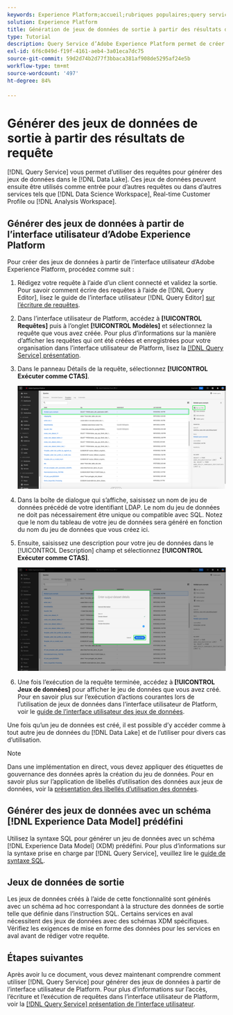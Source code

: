 ```yaml
---
keywords: Experience Platform;accueil;rubriques populaires;query service;Query service;générer des jeux de données;générer un jeu de données;créer un jeu de données;
solution: Experience Platform
title: Génération de jeux de données de sortie à partir des résultats de requête
type: Tutorial
description: Query Service d’Adobe Experience Platform permet de créer des jeux de données à partir de l’interface utilisateur. Une fois qu’un jeu de données est créé, il est possible d’y accéder comme à tout autre jeu de données du lac de données et de l’utiliser pour divers cas d’utilisation.
exl-id: 6f6c049d-f19f-4161-aeb4-3a01eca7dc75
source-git-commit: 59d2d74b2d77f3bbaca381af908de5295af24e5b
workflow-type: tm+mt
source-wordcount: '497'
ht-degree: 84%

---
```


# Générer des jeux de données de sortie à partir des résultats de requête

[!DNL Query Service] vous permet d’utiliser des requêtes pour générer des jeux de données dans le [!DNL Data Lake]. Ces jeux de données peuvent ensuite être utilisés comme entrée pour d’autres requêtes ou dans d’autres services tels que [!DNL Data Science Workspace], Real-time Customer Profile ou [!DNL Analysis Workspace].

## Générer des jeux de données à partir de l’interface utilisateur d’Adobe Experience Platform

Pour créer des jeux de données à partir de l’interface utilisateur d’Adobe Experience Platform, procédez comme suit :

1. Rédigez votre requête à l’aide d’un client connecté et validez la sortie. Pour savoir comment écrire des requêtes à l’aide de [!DNL Query Editor], lisez le guide de l’interface utilisateur [!DNL Query Editor] [sur l’écriture de requêtes](./user-guide.md#writing-queries).

2. Dans l’interface utilisateur de Platform, accédez à **[!UICONTROL Requêtes]** puis à l’onglet **[!UICONTROL Modèles]** et sélectionnez la requête que vous avez créée. Pour plus d’informations sur la manière d’afficher les requêtes qui ont été créées et enregistrées pour votre organisation dans l’interface utilisateur de Platform, lisez la [[!DNL Query Service] présentation](./overview.md#browse).

3. Dans le panneau Détails de la requête, sélectionnez **[!UICONTROL Exécuter comme CTAS]**.

   ![Espace de travail Requêtes [!UICONTROL Modèles] avec l’onglet Sélectionner [!UICONTROL Exécuter comme CTAS] surlignée.](../images/ui/create-datasets/run-as-ctas.png)

4. Dans la boîte de dialogue qui s’affiche, saisissez un nom de jeu de données précédé de votre identifiant LDAP. Le nom du jeu de données ne doit pas nécessairement être unique ou compatible avec SQL. Notez que le nom du tableau de votre jeu de données sera généré en fonction du nom du jeu de données que vous créez ici.

5. Ensuite, saisissez une description pour votre jeu de données dans le [!UICONTROL Description] champ et sélectionnez **[!UICONTROL Exécuter comme CTAS]**.

   ![Boîte de dialogue Jeu de données de sortie avec les détails du jeu de données et [!UICONTROL Exécuter comme CTAS] mis en évidence](../images/ui/create-datasets/run-query.png)

6. Une fois l’exécution de la requête terminée, accédez à **[!UICONTROL Jeux de données]** pour afficher le jeu de données que vous avez créé. Pour en savoir plus sur l’exécution d’actions courantes lors de l’utilisation de jeux de données dans l’interface utilisateur de Platform, voir le [guide de l’interface utilisateur des jeux de données](../../catalog/datasets/user-guide.md).

Une fois qu’un jeu de données est créé, il est possible d’y accéder comme à tout autre jeu de données du [!DNL Data Lake] et de l’utiliser pour divers cas d’utilisation.

>[!NOTE]
>
>Dans une implémentation en direct, vous devez appliquer des étiquettes de gouvernance des données après la création du jeu de données. Pour en savoir plus sur l’application de libellés d’utilisation des données aux jeux de données, voir la [présentation des libellés d’utilisation des données](../../data-governance/labels/overview.md).

## Générer des jeux de données avec un schéma [!DNL Experience Data Model] prédéfini

Utilisez la syntaxe SQL pour générer un jeu de données avec un schéma [!DNL Experience Data Model] (XDM) prédéfini. Pour plus d’informations sur la syntaxe prise en charge par [!DNL Query Service], veuillez lire le [guide de syntaxe SQL](../sql/syntax.md#create-table-as-select).

## Jeux de données de sortie

Les jeux de données créés à l’aide de cette fonctionnalité sont générés avec un schéma ad hoc correspondant à la structure des données de sortie telle que définie dans l’instruction SQL. Certains services en aval nécessitent des jeux de données avec des schémas XDM spécifiques. Vérifiez les exigences de mise en forme des données pour les services en aval avant de rédiger votre requête.

## Étapes suivantes

Après avoir lu ce document, vous devez maintenant comprendre comment utiliser [!DNL Query Service] pour générer des jeux de données à partir de l’interface utilisateur de Platform. Pour plus d’informations sur l’accès, l’écriture et l’exécution de requêtes dans l’interface utilisateur de Platform, voir la [[!DNL Query Service] présentation de l’interface utilisateur](./overview.md).
